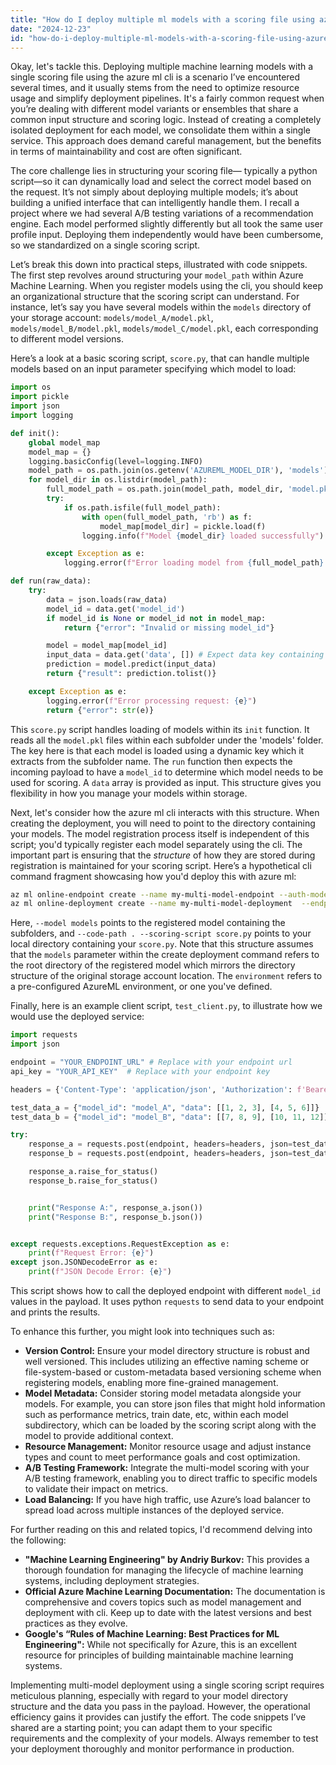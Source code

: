 ```yaml
---
title: "How do I deploy multiple ml models with a scoring file using azure ml cli?"
date: "2024-12-23"
id: "how-do-i-deploy-multiple-ml-models-with-a-scoring-file-using-azure-ml-cli"
---
```


Okay, let's tackle this. Deploying multiple machine learning models with a single scoring file using the azure ml cli is a scenario I’ve encountered several times, and it usually stems from the need to optimize resource usage and simplify deployment pipelines. It's a fairly common request when you’re dealing with different model variants or ensembles that share a common input structure and scoring logic. Instead of creating a completely isolated deployment for each model, we consolidate them within a single service. This approach does demand careful management, but the benefits in terms of maintainability and cost are often significant.

The core challenge lies in structuring your scoring file— typically a python script—so it can dynamically load and select the correct model based on the request. It’s not simply about deploying multiple models; it’s about building a unified interface that can intelligently handle them. I recall a project where we had several A/B testing variations of a recommendation engine. Each model performed slightly differently but all took the same user profile input. Deploying them independently would have been cumbersome, so we standardized on a single scoring script.

Let’s break this down into practical steps, illustrated with code snippets. The first step revolves around structuring your `model_path` within Azure Machine Learning. When you register models using the cli, you should keep an organizational structure that the scoring script can understand. For instance, let’s say you have several models within the `models` directory of your storage account: `models/model_A/model.pkl`, `models/model_B/model.pkl`, `models/model_C/model.pkl`, each corresponding to different model versions.

Here’s a look at a basic scoring script, `score.py`, that can handle multiple models based on an input parameter specifying which model to load:

```python
import os
import pickle
import json
import logging

def init():
    global model_map
    model_map = {}
    logging.basicConfig(level=logging.INFO)
    model_path = os.path.join(os.getenv('AZUREML_MODEL_DIR'), 'models')
    for model_dir in os.listdir(model_path):
        full_model_path = os.path.join(model_path, model_dir, 'model.pkl')
        try:
            if os.path.isfile(full_model_path):
                with open(full_model_path, 'rb') as f:
                    model_map[model_dir] = pickle.load(f)
                logging.info(f"Model {model_dir} loaded successfully")

        except Exception as e:
            logging.error(f"Error loading model from {full_model_path}: {e}")

def run(raw_data):
    try:
        data = json.loads(raw_data)
        model_id = data.get('model_id')
        if model_id is None or model_id not in model_map:
            return {"error": "Invalid or missing model_id"}

        model = model_map[model_id]
        input_data = data.get('data', []) # Expect data key containing list
        prediction = model.predict(input_data)
        return {"result": prediction.tolist()}

    except Exception as e:
        logging.error(f"Error processing request: {e}")
        return {"error": str(e)}
```

This `score.py` script handles loading of models within its `init` function. It reads all the `model.pkl` files within each subfolder under the 'models' folder. The key here is that each model is loaded using a dynamic key which it extracts from the subfolder name. The `run` function then expects the incoming payload to have a `model_id` to determine which model needs to be used for scoring. A `data` array is provided as input. This structure gives you flexibility in how you manage your models within storage.

Next, let's consider how the azure ml cli interacts with this structure. When creating the deployment, you will need to point to the directory containing your models. The model registration process itself is independent of this script; you'd typically register each model separately using the cli. The important part is ensuring that the *structure* of how they are stored during registration is maintained for your scoring script. Here’s a hypothetical cli command fragment showcasing how you'd deploy this with azure ml:

```bash
az ml online-endpoint create --name my-multi-model-endpoint --auth-mode Key
az ml online-deployment create --name my-multi-model-deployment  --endpoint my-multi-model-endpoint --model models --code-path . --scoring-script score.py --environment  azureml:AzureML-sklearn-0.24-cpu@latest --instance-type Standard_DS3_v2 --instance-count 1
```
Here, `--model models` points to the registered model containing the subfolders, and `--code-path . --scoring-script score.py` points to your local directory containing your `score.py`. Note that this structure assumes that the `models` parameter within the create deployment command refers to the root directory of the registered model which mirrors the directory structure of the original storage account location. The `environment` refers to a pre-configured AzureML environment, or one you've defined.

Finally, here is an example client script, `test_client.py`, to illustrate how we would use the deployed service:

```python
import requests
import json

endpoint = "YOUR_ENDPOINT_URL" # Replace with your endpoint url
api_key = "YOUR_API_KEY"  # Replace with your endpoint key

headers = {'Content-Type': 'application/json', 'Authorization': f'Bearer {api_key}'}

test_data_a = {"model_id": "model_A", "data": [[1, 2, 3], [4, 5, 6]]}
test_data_b = {"model_id": "model_B", "data": [[7, 8, 9], [10, 11, 12]]}

try:
    response_a = requests.post(endpoint, headers=headers, json=test_data_a)
    response_b = requests.post(endpoint, headers=headers, json=test_data_b)

    response_a.raise_for_status()
    response_b.raise_for_status()


    print("Response A:", response_a.json())
    print("Response B:", response_b.json())


except requests.exceptions.RequestException as e:
    print(f"Request Error: {e}")
except json.JSONDecodeError as e:
    print(f"JSON Decode Error: {e}")
```

This script shows how to call the deployed endpoint with different `model_id` values in the payload. It uses python `requests` to send data to your endpoint and prints the results.

To enhance this further, you might look into techniques such as:

*   **Version Control:** Ensure your model directory structure is robust and well versioned. This includes utilizing an effective naming scheme or file-system-based or custom-metadata based versioning scheme when registering models, enabling more fine-grained management.
*   **Model Metadata:** Consider storing model metadata alongside your models. For example, you can store json files that might hold information such as performance metrics, train date, etc, within each model subdirectory, which can be loaded by the scoring script along with the model to provide additional context.
*   **Resource Management:** Monitor resource usage and adjust instance types and count to meet performance goals and cost optimization.
*   **A/B Testing Framework:** Integrate the multi-model scoring with your A/B testing framework, enabling you to direct traffic to specific models to validate their impact on metrics.
*   **Load Balancing:** If you have high traffic, use Azure’s load balancer to spread load across multiple instances of the deployed service.

For further reading on this and related topics, I'd recommend delving into the following:

*   **"Machine Learning Engineering" by Andriy Burkov:** This provides a thorough foundation for managing the lifecycle of machine learning systems, including deployment strategies.
*   **Official Azure Machine Learning Documentation:** The documentation is comprehensive and covers topics such as model management and deployment with cli. Keep up to date with the latest versions and best practices as they evolve.
*   **Google's “Rules of Machine Learning: Best Practices for ML Engineering":** While not specifically for Azure, this is an excellent resource for principles of building maintainable machine learning systems.

Implementing multi-model deployment using a single scoring script requires meticulous planning, especially with regard to your model directory structure and the data you pass in the payload. However, the operational efficiency gains it provides can justify the effort. The code snippets I’ve shared are a starting point; you can adapt them to your specific requirements and the complexity of your models. Always remember to test your deployment thoroughly and monitor performance in production.
